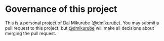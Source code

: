 Governance of this project
===========================

This is a personal project of Dai Mikurube ([@dmikurube](https://github.com/dmikurube)). You may submit a pull request to this project, but [@dmikurube](https://github.com/dmikurube) will make all decisions about merging the pull request.
